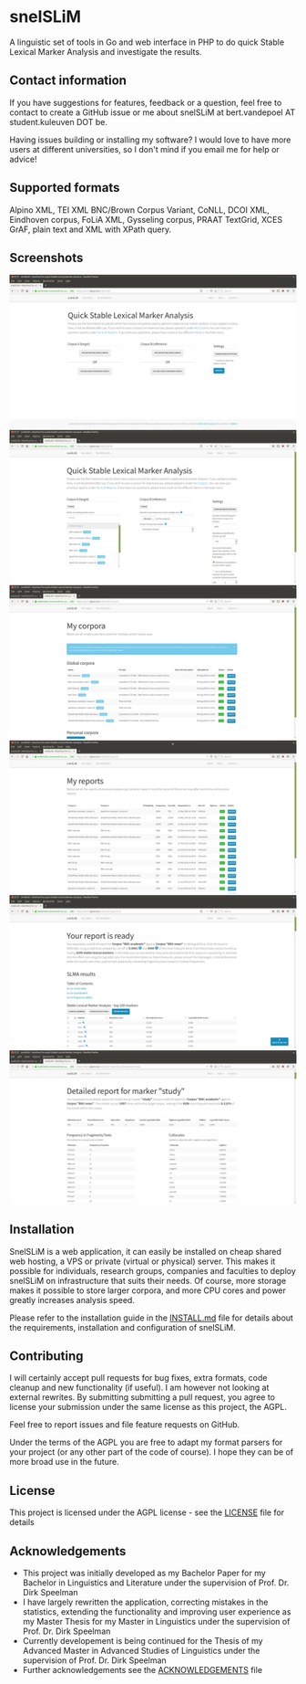 # snelSLiM

A linguistic set of tools in Go and web interface in PHP to do quick Stable Lexical Marker Analysis and investigate the results.

## Contact information

If you have suggestions for features, feedback or a question, feel free to contact to create a GitHub issue or me about snelSLiM at bert.vandepoel AT student.kuleuven DOT be.

Having issues building or installing my software? I would love to have more users at different universities, so I don't mind if you email me for help or advice!

## Supported formats

Alpino XML, TEI XML BNC/Brown Corpus Variant, CoNLL, DCOI XML, Eindhoven corpus, FoLiA XML, Gysseling corpus, PRAAT TextGrid, XCES GrAF, plain text and XML with XPath query.

## Screenshots

![screenshot main page](/screenshots/form.png?raw=true)
![screenshot main page with forms opened](/screenshots/formdetailed.png?raw=true)
![screenshot my corpora list](/screenshots/mycorpora.png?raw=true)
![screenshot my reports list](/screenshots/myreports.png?raw=true)
![screenshot report](/screenshots/report.png?raw=true)
![screenshot report: keyword details](/screenshots/markerdetail.png?raw=true)

## Installation

SnelSLiM is a web application, it can easily be installed on cheap shared web hosting, a VPS or private (virtual or physical) server. This makes it possible for individuals, research groups, companies and faculties to deploy snelSLiM on infrastructure that suits their needs. Of course, more storage makes it possible to store larger corpora, and more CPU cores and power greatly increases analysis speed.

Please refer to the installation guide in the [INSTALL.md](INSTALL.md) file for details about the requirements, installation and configuration of snelSLiM.

## Contributing

I will certainly accept pull requests for bug fixes, extra formats, code cleanup and new functionality (if useful). I am however not looking at external rewrites. By submitting submitting a pull request, you agree to license your submission under the same license as this project, the AGPL.

Feel free to report issues and file feature requests on GitHub.

Under the terms of the AGPL you are free to adapt my format parsers for your project (or any other part of the code of course). I hope they can be of more broad use in the future. 

## License

This project is licensed under the AGPL license - see the [LICENSE](LICENSE) file for details

## Acknowledgements

* This project was initially developed as my Bachelor Paper for my Bachelor in Linguistics and Literature under the supervision of Prof. Dr. Dirk Speelman
* I have largely rewritten the application, correcting mistakes in the statistics, extending the functionality and improving user experience as my Master Thesis for my Master in Linguistics under the supervision of Prof. Dr. Dirk Speelman
* Currently developement is being continued for the Thesis of my Advanced Master in Advanced Studies of Linguistics under the supervision of Prof. Dr. Dirk Speelman
* Further acknowledgements see the [ACKNOWLEDGEMENTS](ACKNOWLEDGEMENTS) file


